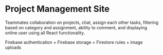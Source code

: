 
# Project Management Site 
Teammates collaboration on projects, chat, assign each other tasks, filtering based on category and assignment, ability to comment, and displaying online user using all React functionality.

Firebase authentication + Firebase storage + Firestore rules + image uploads 

